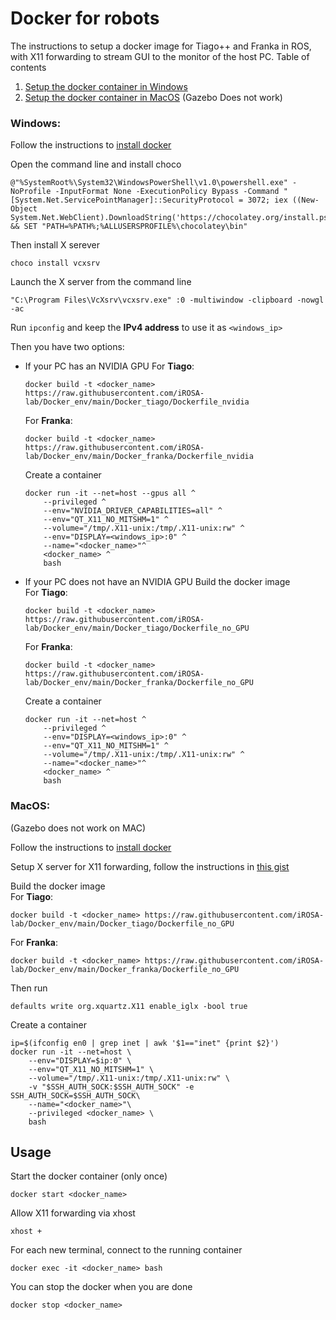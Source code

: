 # Docker for robots

The instructions to setup a docker image for Tiago++ and Franka in ROS, with X11 forwarding to stream GUI to the monitor of the host PC.
Table of contents
1. [Setup the docker container in Windows](#windows)
2. [Setup the docker container in MacOS](#macos) (Gazebo Does not work)

### Windows:
Follow the instructions to [install docker](https://docs.docker.com/desktop/install/windows-install/)

Open the command line and install choco
```
@"%SystemRoot%\System32\WindowsPowerShell\v1.0\powershell.exe" -NoProfile -InputFormat None -ExecutionPolicy Bypass -Command " [System.Net.ServicePointManager]::SecurityProtocol = 3072; iex ((New-Object System.Net.WebClient).DownloadString('https://chocolatey.org/install.ps1'))" && SET "PATH=%PATH%;%ALLUSERSPROFILE%\chocolatey\bin"
```
Then install X serever
```
choco install vcxsrv
```
Launch the X server from the command line
```
"C:\Program Files\VcXsrv\vcxsrv.exe" :0 -multiwindow -clipboard -nowgl -ac
``` 

Run `ipconfig` and keep the **IPv4 address** to use it as `<windows_ip>`

Then you have two options:
* If your PC has an NVIDIA GPU
    For **Tiago**:
    ```
    docker build -t <docker_name> https://raw.githubusercontent.com/iROSA-lab/Docker_env/main/Docker_tiago/Dockerfile_nvidia
    ```
    For **Franka**:
    ```
    docker build -t <docker_name> https://raw.githubusercontent.com/iROSA-lab/Docker_env/main/Docker_franka/Dockerfile_nvidia
    ```
    Create a container
    ```
    docker run -it --net=host --gpus all ^
        --privileged ^
        --env="NVIDIA_DRIVER_CAPABILITIES=all" ^
        --env="QT_X11_NO_MITSHM=1" ^
        --volume="/tmp/.X11-unix:/tmp/.X11-unix:rw" ^
        --env="DISPLAY=<windows_ip>:0" ^
        --name="<docker_name>"^
        <docker_name> ^
        bash
    ```

* If your PC does not have an NVIDIA GPU
    Build the docker image <br>
    For **Tiago**:
    ```
    docker build -t <docker_name> https://raw.githubusercontent.com/iROSA-lab/Docker_env/main/Docker_tiago/Dockerfile_no_GPU
    ```
    For **Franka**:
    ```
    docker build -t <docker_name> https://raw.githubusercontent.com/iROSA-lab/Docker_env/main/Docker_franka/Dockerfile_no_GPU
    ```
    Create a container
    ```
    docker run -it --net=host ^
        --privileged ^
        --env="DISPLAY=<windows_ip>:0" ^
        --env="QT_X11_NO_MITSHM=1" ^
        --volume="/tmp/.X11-unix:/tmp/.X11-unix:rw" ^
        --name="<docker_name>"^
        <docker_name> ^
        bash
    ```


### MacOS:
(Gazebo does not work on MAC)

Follow the instructions to [install docker](https://docs.docker.com/desktop/install/mac-install/)

Setup X server for X11 forwarding, follow the instructions in [this gist](https://gist.github.com/sorny/969fe55d85c9b0035b0109a31cbcb088)

Build the docker image <br>
For **Tiago**:
```
docker build -t <docker_name> https://raw.githubusercontent.com/iROSA-lab/Docker_env/main/Docker_tiago/Dockerfile_no_GPU
```
For **Franka**:
```
docker build -t <docker_name> https://raw.githubusercontent.com/iROSA-lab/Docker_env/main/Docker_franka/Dockerfile_no_GPU
```
Then run
```
defaults write org.xquartz.X11 enable_iglx -bool true
```

Create a container
```
ip=$(ifconfig en0 | grep inet | awk '$1=="inet" {print $2}')
docker run -it --net=host \
    --env="DISPLAY=$ip:0" \
    --env="QT_X11_NO_MITSHM=1" \
    --volume="/tmp/.X11-unix:/tmp/.X11-unix:rw" \
    -v "$SSH_AUTH_SOCK:$SSH_AUTH_SOCK" -e SSH_AUTH_SOCK=$SSH_AUTH_SOCK\
    --name="<docker_name>"\
    --privileged <docker_name> \
    bash
```

## Usage

Start the docker container (only once)
```
docker start <docker_name>
```
Allow X11 forwarding via xhost
```
xhost +
```
For each new terminal, connect to the running container
```
docker exec -it <docker_name> bash
```
You can stop the docker when you are done
```
docker stop <docker_name>
```